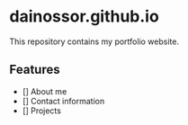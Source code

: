 # dainossor.github.io

This repository contains my portfolio website.

## Features

- [] About me
- [] Contact information
- [] Projects